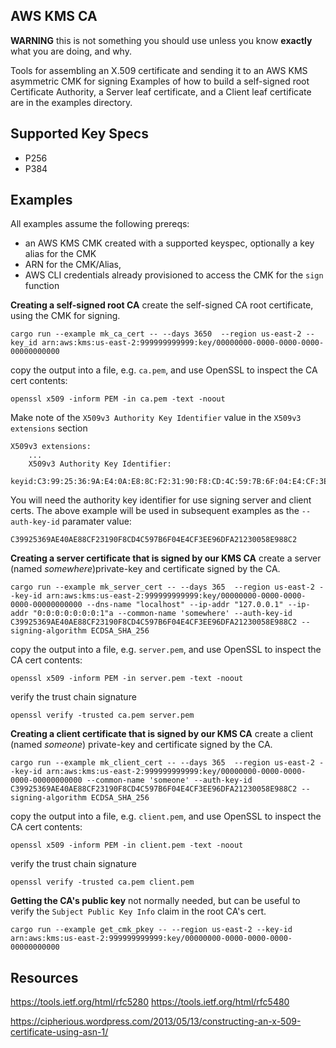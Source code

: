AWS KMS CA
----------

**WARNING** this is not something you should use unless you know **exactly** what you are doing, and why. 

Tools for assembling an X.509 certificate and sending it to an AWS KMS asymmetric CMK for signing
Examples of how to build a self-signed root Certificate Authority, a Server leaf certificate, and a Client leaf certificate are in the examples directory.

Supported Key Specs
-------------------
 * P256
 * P384


Examples
--------
All examples assume the following prereqs:
 * an AWS KMS CMK created with a supported keyspec, optionally a key alias for the CMK
 * ARN for the CMK/Alias,
 * AWS CLI credentials already provisioned to access the CMK for the `sign` function


**Creating a self-signed root CA**
create the self-signed CA root certificate, using the CMK for signing.
```
cargo run --example mk_ca_cert -- --days 3650  --region us-east-2 --key_id arn:aws:kms:us-east-2:999999999999:key/00000000-0000-0000-0000-00000000000
```
copy the output into a file, e.g. `ca.pem`, and use OpenSSL to inspect the CA cert contents:
```
openssl x509 -inform PEM -in ca.pem -text -noout
```
Make note of the `X509v3 Authority Key Identifier` value in the `X509v3 extensions` section
```
X509v3 extensions:
    ...
    X509v3 Authority Key Identifier: 
        keyid:C3:99:25:36:9A:E4:0A:E8:8C:F2:31:90:F8:CD:4C:59:7B:6F:04:E4:CF:3E:E9:6D:FA:21:23:00:58:E9:88:C2
```
You will need the authority key identifier for use signing server and client certs.
The above example will be used in subsequent examples as the `--auth-key-id` paramater value:
```
C39925369AE40AE88CF23190F8CD4C597B6F04E4CF3EE96DFA21230058E988C2
```


**Creating a server certificate that is signed by our KMS CA**
create a server (named _somewhere_)private-key and certificate signed by the CA.  
```
cargo run --example mk_server_cert -- --days 365  --region us-east-2 --key-id arn:aws:kms:us-east-2:999999999999:key/00000000-0000-0000-0000-00000000000 --dns-name "localhost" --ip-addr "127.0.0.1" --ip-addr "0:0:0:0:0:0:0:1"a --common-name 'somewhere' --auth-key-id C39925369AE40AE88CF23190F8CD4C597B6F04E4CF3EE96DFA21230058E988C2 --signing-algorithm ECDSA_SHA_256
```
copy the output into a file, e.g. `server.pem`, and use OpenSSL to inspect the CA cert contents:
```
openssl x509 -inform PEM -in server.pem -text -noout
```
verify the trust chain signature
```
openssl verify -trusted ca.pem server.pem
```


**Creating a client certificate that is signed by our KMS CA**
create a client (named _someone_) private-key and certificate signed by the CA.  
```
cargo run --example mk_client_cert -- --days 365  --region us-east-2 --key-id arn:aws:kms:us-east-2:999999999999:key/00000000-0000-0000-0000-00000000000 --common-name 'someone' --auth-key-id C39925369AE40AE88CF23190F8CD4C597B6F04E4CF3EE96DFA21230058E988C2 --signing-algorithm ECDSA_SHA_256
```
copy the output into a file, e.g. `client.pem`, and use OpenSSL to inspect the CA cert contents:
```
openssl x509 -inform PEM -in client.pem -text -noout
```
verify the trust chain signature
```
openssl verify -trusted ca.pem client.pem
```


**Getting the CA's public key**
not normally needed, but can be useful to verify the `Subject Public Key Info` claim in the root CA's cert. 
```
cargo run --example get_cmk_pkey -- --region us-east-2 --key-id arn:aws:kms:us-east-2:999999999999:key/00000000-0000-0000-0000-00000000000
```


Resources
---------
https://tools.ietf.org/html/rfc5280
https://tools.ietf.org/html/rfc5480

https://cipherious.wordpress.com/2013/05/13/constructing-an-x-509-certificate-using-asn-1/

